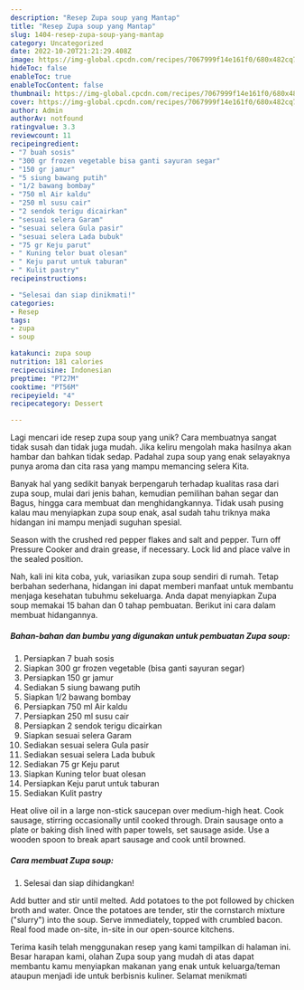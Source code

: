 ```yaml
---
description: "Resep Zupa soup yang Mantap"
title: "Resep Zupa soup yang Mantap"
slug: 1404-resep-zupa-soup-yang-mantap
category: Uncategorized
date: 2022-10-20T21:21:29.408Z
image: https://img-global.cpcdn.com/recipes/7067999f14e161f0/680x482cq70/zupa-soup-foto-resep-utama.jpg
hideToc: false
enableToc: true
enableTocContent: false
thumbnail: https://img-global.cpcdn.com/recipes/7067999f14e161f0/680x482cq70/zupa-soup-foto-resep-utama.jpg
cover: https://img-global.cpcdn.com/recipes/7067999f14e161f0/680x482cq70/zupa-soup-foto-resep-utama.jpg
author: Admin
authorAv: notfound
ratingvalue: 3.3
reviewcount: 11
recipeingredient:
- "7 buah sosis"
- "300 gr frozen vegetable bisa ganti sayuran segar"
- "150 gr jamur"
- "5 siung bawang putih"
- "1/2 bawang bombay"
- "750 ml Air kaldu"
- "250 ml susu cair"
- "2 sendok terigu dicairkan"
- "sesuai selera Garam"
- "sesuai selera Gula pasir"
- "sesuai selera Lada bubuk"
- "75 gr Keju parut"
- " Kuning telor buat olesan"
- " Keju parut untuk taburan"
- " Kulit pastry"
recipeinstructions:

- "Selesai dan siap dinikmati!"
categories:
- Resep
tags:
- zupa
- soup

katakunci: zupa soup 
nutrition: 181 calories
recipecuisine: Indonesian
preptime: "PT27M"
cooktime: "PT56M"
recipeyield: "4"
recipecategory: Dessert

---
```





Lagi mencari ide resep zupa soup yang unik? Cara membuatnya sangat tidak susah dan tidak juga mudah. Jika keliru mengolah maka hasilnya akan hambar dan bahkan tidak sedap. Padahal zupa soup yang enak selayaknya punya aroma dan cita rasa yang mampu memancing selera Kita.





Banyak hal yang sedikit banyak berpengaruh terhadap kualitas rasa dari zupa soup, mulai dari jenis bahan, kemudian pemilihan bahan segar dan Bagus, hingga cara membuat dan menghidangkannya. Tidak usah pusing kalau mau menyiapkan zupa soup enak,      asal sudah tahu triknya maka hidangan ini mampu menjadi suguhan spesial.














Season with the crushed red pepper flakes and salt and pepper. Turn off Pressure Cooker and drain grease, if necessary. Lock lid and place valve in the sealed position.






Nah, kali ini kita coba, yuk, variasikan zupa soup sendiri di rumah. Tetap berbahan sederhana, hidangan ini dapat memberi manfaat untuk membantu menjaga kesehatan tubuhmu sekeluarga. Anda dapat menyiapkan Zupa soup memakai 15 bahan dan 0 tahap pembuatan. Berikut ini cara dalam membuat hidangannya.

<!--inarticleads1-->

##### Bahan-bahan dan bumbu yang digunakan untuk pembuatan Zupa soup:

1. Persiapkan 7 buah sosis
1. Siapkan 300 gr frozen vegetable (bisa ganti sayuran segar)
1. Persiapkan 150 gr jamur
1. Sediakan 5 siung bawang putih
1. Siapkan 1/2 bawang bombay
1. Persiapkan 750 ml Air kaldu
1. Persiapkan 250 ml susu cair
1. Persiapkan 2 sendok terigu dicairkan
1. Siapkan sesuai selera Garam
1. Sediakan sesuai selera Gula pasir
1. Sediakan sesuai selera Lada bubuk
1. Sediakan 75 gr Keju parut
1. Siapkan  Kuning telor buat olesan
1. Persiapkan  Keju parut untuk taburan
1. Sediakan  Kulit pastry


Heat olive oil in a large non-stick saucepan over medium-high heat. Cook sausage, stirring occasionally until cooked through. Drain sausage onto a plate or baking dish lined with paper towels, set sausage aside. Use a wooden spoon to break apart sausage and cook until browned. 

<!--inarticleads2-->

##### Cara membuat Zupa soup:


1. Selesai dan siap dihidangkan!

Add butter and stir until melted. Add potatoes to the pot followed by chicken broth and water. Once the potatoes are tender, stir the cornstarch mixture (&#34;slurry&#34;) into the soup. Serve immediately, topped with crumbled bacon. Real food made on-site, in-site in our open-source kitchens. 

Terima kasih telah menggunakan resep yang kami tampilkan di halaman ini. Besar harapan kami, olahan Zupa soup yang mudah di atas dapat membantu kamu menyiapkan makanan yang enak untuk keluarga/teman ataupun menjadi ide untuk berbisnis kuliner. Selamat menikmati

